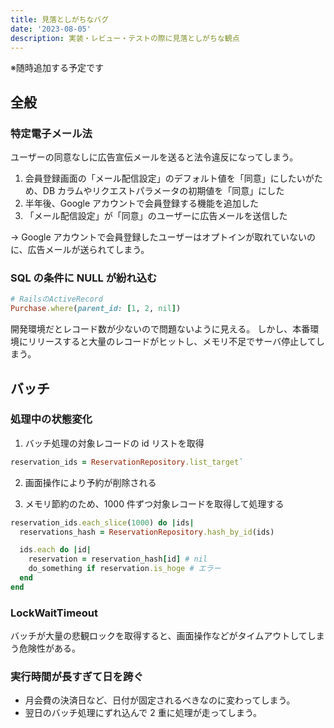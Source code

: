 ```yaml
---
title: 見落としがちなバグ
date: '2023-08-05'
description: 実装・レビュー・テストの際に見落としがちな観点
---
```


※随時追加する予定です

## 全般

### 特定電子メール法

ユーザーの同意なしに広告宣伝メールを送ると法令違反になってしまう。

1. 会員登録画面の「メール配信設定」のデフォルト値を「同意」にしたいがため、DB カラムやリクエストパラメータの初期値を「同意」にした
2. 半年後、Google アカウントで会員登録する機能を追加した
3. 「メール配信設定」が「同意」のユーザーに広告メールを送信した

→ Google アカウントで会員登録したユーザーはオプトインが取れていないのに、広告メールが送られてしまう。

### SQL の条件に NULL が紛れ込む

```ruby
# RailsのActiveRecord
Purchase.where(parent_id: [1, 2, nil])
```

開発環境だとレコード数が少ないので問題ないように見える。
しかし、本番環境にリリースすると大量のレコードがヒットし、メモリ不足でサーバ停止してしまう。

## バッチ

### 処理中の状態変化

1. バッチ処理の対象レコードの id リストを取得

```ruby
reservation_ids = ReservationRepository.list_target`
```

2. 画面操作により予約が削除される

3. メモリ節約のため、1000 件ずつ対象レコードを取得して処理する

```ruby
reservation_ids.each_slice(1000) do |ids|
  reservations_hash = ReservationRepository.hash_by_id(ids)

  ids.each do |id|
    reservation = reservation_hash[id] # nil
    do_something if reservation.is_hoge # エラー
  end
end
```

### LockWaitTimeout

バッチが大量の悲観ロックを取得すると、画面操作などがタイムアウトしてしまう危険性がある。

### 実行時間が長すぎて日を跨ぐ

- 月会費の決済日など、日付が固定されるべきなのに変わってしまう。
- 翌日のバッチ処理にずれ込んで 2 重に処理が走ってしまう。
